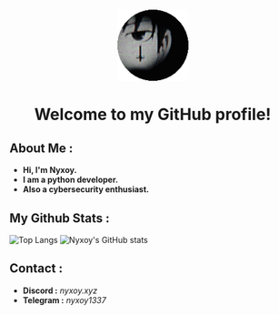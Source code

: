 <h1 align="center"></h1>


<p align="center">
  <img src="nyxoy.png" alt="nyx" width="125">
</p>

<h1 align="center">Welcome to my GitHub profile!</h1>


## About Me :

- **Hi, I'm Nyxoy.**
- **I am a python developer.**
- **Also a cybersecurity enthusiast.**

## My Github Stats :

![Top Langs](https://github-readme-stats.vercel.app/api/top-langs/?username=Nyxoy201&theme=dark)
![Nyxoy's GitHub stats](https://github-readme-stats.vercel.app/api?username=Nyxoy201&theme=dark)

## Contact :

- **Discord :** *nyxoy.xyz*
- **Telegram :** *nyxoy1337*

<h1 align="center"></h1>
